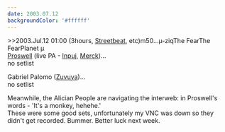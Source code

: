 ```yaml
---
date: 2003.07.12
backgroundColor: '#ffffff'
---
```


\>>2003.Jul.12 01:00 (3hours, [Streetbeat](http://streetbeat.wnur.org/), etc)m50...µ-ziqThe FearThe FearPlanet µ  
[Proswell](http://proswell.inpuj.net/) (live PA - [Inpuj](http://www.inpuj.net/), [Merck](http://www.m3rck.net/))...  
no setlist  

Gabriel Palomo ([Zuvuya](http://www.zuvuyarecordings.com/))...  
no setlist  

Meanwhile, the Alician People are navigating the interweb: in Proswell's words - 'It's a monkey, hehehe.'  
These were some good sets, unfortunately my VNC was down so they didn't get recorded. Bummer. Better luck next week.